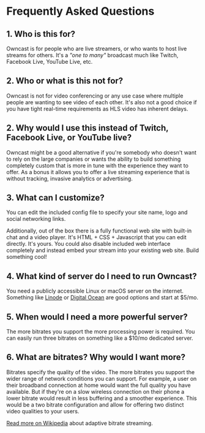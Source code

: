 # Frequently Asked Questions


##  1. <a name='Whoisthisfor'></a>Who is this for?

Owncast is for people who are live streamers, or who wants to host live streams for others.  It's a _"one to many"_ broadcast much like Twitch, Facebook Live, YouTube Live, etc.

##  2. <a name='Whoisthisnotfor'></a>Who or what is this not for?

Owncast is not for video conferencing or any use case where multiple people are wanting to see video of each other.  It's also not a good choice if you have tight real-time requirements as HLS video has inherent delays.

##  2. <a name='WhywouldIusethisinsteadofTwitchFacebookLiveorYouTubelive'></a>Why would I use this instead of Twitch, Facebook Live, or YouTube live?

Owncast might be a good alternative if you're somebody who doesn't want to rely on the large companies or wants the ability to build something completely custom that is more in tune with the experience they want to offer.  As a bonus it allows you to offer a live streaming experience that is without tracking, invasive analytics or advertising.


##  3. <a name='WhatcanIcustomize'></a>What can I customize?
You can edit the included config file to specify your site name, logo and social networking links.

Additionally, out of the box there is a fully functional web site with built-in chat and a video player.  It's HTML + CSS + Javascript that you can edit directly.  It's yours.  You could also disable included web interface completely and instead embed your stream into your existing web site.  Build something cool!


##  4. <a name='WhatkindofserverdoIneedtorunOwncast'></a>What kind of server do I need to run Owncast?

You need a publicly accessible Linux or macOS server on the internet.  Something like [Linode](https://www.linode.com/products/shared/) or [Digital Ocean](https://www.digitalocean.com/products/droplets/) are good options and start at $5/mo.


##  5. <a name='WhenwouldIneedamorepowerfulserver'></a>When would I need a more powerful server?

The more bitrates you support the more processing power is required.  You can easily run three bitrates on something like a $10/mo dedicated server.


##  6. <a name='WhatarebitratesWhywouldIwantmore'></a>What are bitrates?  Why would I want more?

Bitrates specify the quality of the video.  The more bitrates you support the wider range of network conditions you can support.  For example, a user on their broadband connection at home would want the full quality you have available.  But if they're on a slow wireless connection on their phone a lower bitrate would result in less buffering and a smoother experience.  This would be a two bitrate configuration and allow for offering two distinct video qualities to your users.

[Read more on Wikipedia](https://en.wikipedia.org/wiki/Adaptive_bitrate_streaming) about adaptive bitrate streaming.

